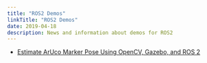 ```yaml
---
title: "ROS2 Demos"
linkTitle: "ROS2 Demos"
date: 2019-04-18
description: News and information about demos for ROS2
---
```


* [Estimate ArUco Marker Pose Using OpenCV, Gazebo, and ROS 2](https://automaticaddison.com/estimate-aruco-marker-pose-using-opencv-gazebo-and-ros-2/)

